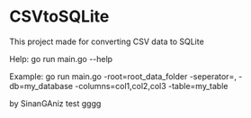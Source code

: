 # CSVtoSQLite
This project made for converting CSV data to SQLite 

Help:
    go run main.go --help

Example:
    go run main.go -root=root_data_folder -seperator=, -db=my_database -columns=col1,col2,col3 -table=my_table
    
by SinanGAniz
test
gggg
